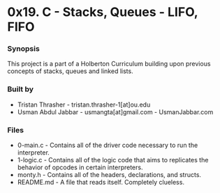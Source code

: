 # 0x19. C - Stacks, Queues - LIFO, FIFO

### Synopsis
This project is a part of a Holberton Curriculum building upon previous concepts of stacks, queues and linked lists.

### Built by
- Tristan Thrasher - tristan.thrasher-1[at]ou.edu
- Usman Abdul Jabbar - usmangta[at]gmail.com - UsmanJabbar.com

### Files
- 0-main.c - Contains all of the driver code necessary to run the interpreter.
- 1-logic.c - Contains all of the logic code that aims to replicates the behavior of opcodes in certain interpreters.
- monty.h - Contains all of the headers, declarations, and structs.
- README.md - A file that reads itself. Completely clueless.
